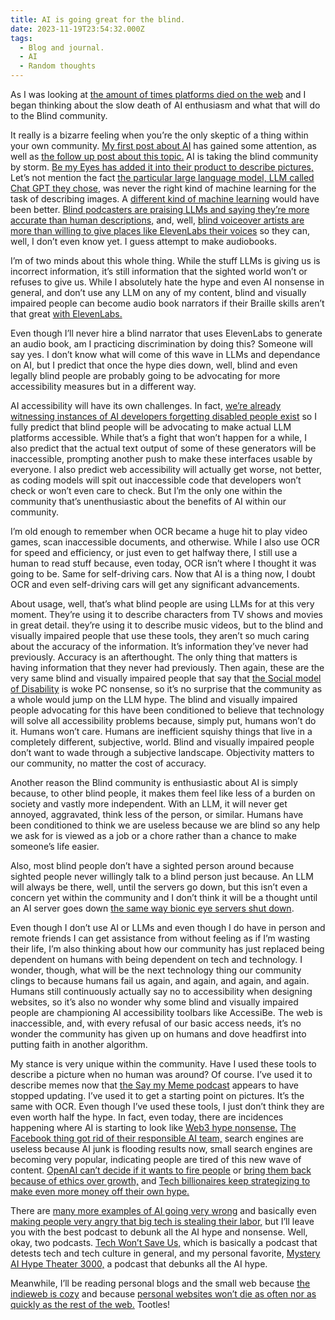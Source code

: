 ```yaml
---
title: AI is going great for the blind.
date: 2023-11-19T23:54:32.000Z
tags:
  - Blog and journal.
  - AI
  - Random thoughts
---
```


As I was looking at [the amount of times platforms died on the web](https://wiki.archiveteam.org/index.php?title=Deathwatch#Watchlist) and I began thinking about the slow death of AI enthusiasm and what that will do to the Blind community.

It really is a bizarre feeling when you’re the only skeptic of a thing within your own community. [My first post about AI](/posts/5825/) has gained some attention, as well as [the follow up post about this topic.](/posts/5949) AI is taking the blind community by storm. [Be my Eyes has added it into their product to describe pictures,](https://www.bemyeyes.com/blog/introducing-microsofts-ai-powered-disability-answer-desk-on-be-my-eyes) Let’s not mention the fact [the particular large language model, LLM called Chat GPT they chose,](https://techwontsave.us/episode/163_chatgpt_is_not_intelligent_w_emily_m_bender) was never the right kind of machine learning for the task of describing images. A [different kind of machine learning](https://en.wikipedia.org/wiki/Outline_of_machine_learning) would have been better. [Blind podcasters are praising LLMs and saying they’re more accurate than human descriptions,](https://www.livingblindfully.com/category/transcripts/) and, well, [blind voiceover artists are more than willing to give places like ElevenLabs their voices](https://elevenlabs.io/) so they can, well, I don’t even know yet. I guess attempt to make audiobooks.

I’m of two minds about this whole thing. While the stuff LLMs is giving us is incorrect information, it’s still information that the sighted world won’t or refuses to give us. While I absolutely hate the hype and even AI nonsense in general, and don’t use any LLM on any of my content, blind and visually impaired people can become audio book narrators if their Braille skills aren’t that great [with ElevenLabs.](https://elevenlabs.io/)

Even though I’ll never hire a blind narrator that uses ElevenLabs to generate an audio book, am I practicing discrimination by doing this? Someone will say yes. I don’t know what will come of this wave in LLMs and dependance on AI, but I predict that once the hype dies down, well, blind and even legally blind people are probably going to be advocating for more accessibility measures but in a different way.

AI accessibility will have its own challenges. In fact, [we’re already witnessing instances of AI developers forgetting disabled people exist](https://pneumasolutions.com/bridging-the-gap-in-ai-a-call-for-inclusive-innovation/) so I fully predict that blind people will be advocating to make actual LLM platforms accessible. While that’s a fight that won’t happen for a while, I also predict that the actual text output of some of these generators will be inaccessible, prompting another push to make these interfaces usable by everyone. I also predict web accessibility will actually get worse, not better, as coding models will spit out inaccessible code that developers won’t check or won’t even care to check. But I’m the only one within the community that’s unenthusiastic about the benefits of AI within our community.

I’m old enough to remember when OCR became a huge hit to play video games, scan inaccessible documents, and otherwise. While I also use OCR for speed and efficiency, or just even to get halfway there, I still use a human to read stuff because, even today, OCR isn’t where I thought it was going to be. Same for self-driving cars. Now that AI is a thing now, I doubt OCR and even self-driving cars will get any significant advancements.

About usage, well, that’s what blind people are using LLMs for at this very moment. They’re using it to describe characters from TV shows and movies in great detail. they’re using it to describe music videos, but to the blind and visually impaired people that use these tools, they aren’t so much caring about the accuracy of the information. It’s information they’ve never had previously. Accuracy is an afterthought. The only thing that matters is having information that they never had previously. Then again, these are the very same blind and visually impaired people that say that [the Social model of Disability](https://en.wikipedia.org/wiki/Social_model_of_disability) is woke PC nonsense, so it’s no surprise that the community as a whole would jump on the LLM hype. The blind and visually impaired people advocating for this have been conditioned to believe that technology will solve all accessibility problems because, simply put, humans won’t do it. Humans won’t care. Humans are inefficient squishy things that live in a completely different, subjective, world. Blind and visually impaired people don’t want to wade through a subjective landscape. Objectivity matters to our community, no matter the cost of accuracy.

Another reason the Blind community is enthusiastic about AI is simply because, to other blind people, it makes them feel like less of a burden on society and vastly more independent. With an LLM, it will never get annoyed, aggravated, think less of the person, or similar. Humans have been conditioned to think we are useless because we are blind so any help we ask for is viewed as a job or a chore rather than a chance to make someone’s life easier.

Also, most blind people don’t have a sighted person around because sighted people never willingly talk to a blind person just because. An LLM will always be there, well, until the servers go down, but this isn’t even a concern yet within the community and I don’t think it will be a thought until an AI server goes down [the same way bionic eye servers shut down](https://spectrum.ieee.org/bionic-eye-obsolete).

Even though I don’t use AI or LLMs and even though I do have in person and remote friends I can get assistance from without feeling as if I’m wasting their life, I’m also thinking about how our community has just replaced being dependent on humans with being dependent on tech and technology. I wonder, though, what will be the next technology thing our community clings to because humans fail us again, and again, and again, and again. Humans still continuously actually say no to accessibility when designing websites, so it’s also no wonder why some blind and visually impaired people are championing AI accessibility toolbars like AccessiBe. The web is inaccessible, and, with every refusal of our basic access needs, it’s no wonder the community has given up on humans and dove headfirst into putting faith in another algorithm.

My stance is very unique within the community. Have I used these tools to describe a picture when no human was around? Of course. I’ve used it to describe memes now that [the Say my Meme podcast](https://www.bemyeyes.com/podcasts-show/say-my-meme) appears to have stopped updating. I’ve used it to get a starting point on pictures. It’s the same with OCR. Even though I’ve used these tools, I just don’t think they are even worth half the hype. In fact, even today, there are incidences happening where AI is starting to look like [Web3 hype nonsense.](https://web3isgoinggreat.com/) [The Facebook thing got rid of their responsible AI team,](https://www.theverge.com/2023/11/18/23966980/meta-disbanded-responsible-ai-team-artificial-intelligence) search engines are useless because AI junk is flooding results now, small search engines are becoming very popular, indicating people are tired of this new wave of content. [OpenAI can’t decide if it wants to fire people](https://openai.com/blog/openai-announces-leadership-transition) or [bring them back because of ethics over growth,](https://www.theverge.com/2023/11/18/23967199/breaking-openai-board-in-discussions-with-sam-altman-to-return-as-ceo) and [Tech billionaires keep strategizing to make even more money off their own hype.](https://disconnect.blog/how-sam-altman-plays-into-microsofts/)

There are [many more examples of AI going very wrong](https://peertube.dair-institute.org/c/mystery_ai_hype_theater/videos) and basically even [making people very angry that big tech is stealing their labor,](https://www.youtube.com/watch?v=b843dkGnGVk) but I’ll leave you with the best podcast to debunk all the AI hype and nonsense. Well, okay, two podcasts. [Tech Won’t Save Us,](https://www.techwontsave.us/) which is basically a podcast that detests tech and tech culture in general, and my personal favorite, [Mystery AI Hype Theater 3000,](https://www.buzzsprout.com/2126417) a podcast that debunks all the AI hype.

Meanwhile, I’ll be reading personal blogs and the small web because [the indieweb is cozy](https://indieweb.org/) and because [personal websites won’t die as often nor as quickly as the rest of the web.](https://indieweb.org/site-deaths) Tootles!
